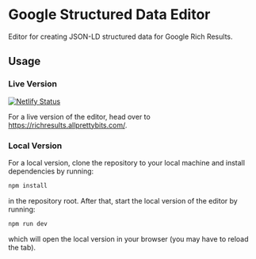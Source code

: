 # Google Structured Data Editor

Editor for creating JSON-LD structured data for Google Rich Results.

## Usage

### Live Version

[![Netlify Status](https://api.netlify.com/api/v1/badges/be08a84e-045e-45c9-89a5-17fd65a1fe11/deploy-status?branch=main)](https://richresults.allprettybits.com/)

For a live version of the editor, head over to https://richresults.allprettybits.com/.

### Local Version

For a local version, clone the repository to your local machine and install dependencies by running:

```sh
npm install
```

in the repository root. After that, start the local version of the editor by running:

```sh
npm run dev
```

which will open the local version in your browser (you may have to reload the tab).
